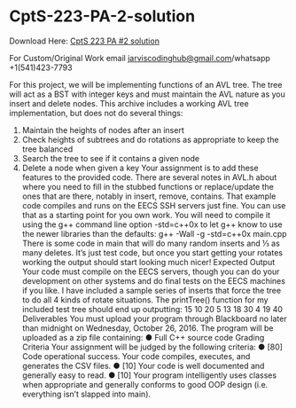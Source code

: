# CptS-223-PA-2-solution

Download Here: [CptS 223 PA #2 solution](https://jarviscodinghub.com/assignment/cpts-223-pa-2-solution/)

For Custom/Original Work email jarviscodinghub@gmail.com/whatsapp +1(541)423-7793

For this project, we will be implementing functions of an AVL tree. The tree will act as a BST with
integer keys and must maintain the AVL nature as you insert and delete nodes. This archive includes a
working AVL tree implementation, but does not do several things:
1) Maintain the heights of nodes after an insert
2) Check heights of subtrees and do rotations as appropriate to keep the tree balanced
3) Search the tree to see if it contains a given node
4) Delete a node when given a key
Your assignment is to add these features to the provided code. There are several notes in AVL.h about
where you need to fill in the stubbed functions or replace/update the ones that are there, notably in
insert, remove, contains.
That example code compiles and runs on the EECS SSH servers just fine. You can use that as a starting
point for you own work. You will need to compile it using the g++ command line option -std=c++0x to
let g++ know to use the newer libraries than the defaults:
g++ -Wall -g -std=c++0x main.cpp
There is some code in main that will do many random inserts and ⅓ as many deletes. It’s just test
code, but once you start getting your rotates working the output should start looking much nicer!
Expected Output
Your code must compile on the EECS servers, though you can do your development on other systems
and do final tests on the EECS machines if you like. I have included a sample series of inserts that force
the tree to do all 4 kinds of rotate situations.
The printTree() function for my included test tree should end up outputting:
15
10 20
5 13 18 30
4 19 40
Deliverables
You must upload your program through Blackboard no later than midnight on Wednesday, October
26, 2016. The program will be uploaded as a zip file containing:
● Full C++ source code
Grading Criteria
Your assignment will be judged by the following criteria:
● [80] Code operational success. Your code compiles, executes, and generates the CSV files.
● [10] Your code is well documented and generally easy to read.
● [10] Your program intelligently uses classes when appropriate and generally conforms to good
OOP design (i.e. everything isn’t slapped into main).

